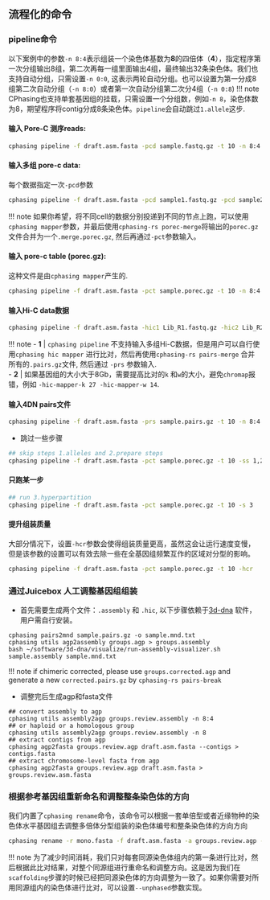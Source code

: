 
## 流程化的命令
### pipeline命令
以下案例中的参数`-n 8:4`表示组装一个染色体基数为**8**的四倍体（**4**），指定程序第一次分组输出8组，第二次再每一组里面输出4组，最终输出32条染色体。我们也支持自动分组，只需设置`-n 0:0`, 这表示两轮自动分组。也可以设置为第一分成8组第二次自动分组（`-n 8:0`）或者第一次自动分组第二次分4组（`-n 0:8`)
!!! note
    CPhasing也支持单套基因组的挂载，只需设置一个分组数，例如`-n 8`，染色体数为8，期望程序将contig分成8条染色体。`pipeline`会自动跳过`1.allele`这步.

#### 输入 **Pore-C 测序reads**:
```bash
cphasing pipeline -f draft.asm.fasta -pcd sample.fastq.gz -t 10 -n 8:4
```

#### 输入多组 **pore-c data**: 
每个数据指定一次`-pcd`参数
```bash
cphasing pipeline -f draft.asm.fasta -pcd sample1.fastq.gz -pcd sample2.fastq.gz -t 10 -n 8:4
```  
    
!!! note
    如果你希望，将不同cell的数据分别投递到不同的节点上跑，可以使用`cphasing mapper`参数，并最后使用`cphasing-rs porec-merge`将输出的`porec.gz` 文件合并为一个`.merge.porec.gz`, 然后再通过`-pct`参数输入。
   
#### 输入 **pore-c table (porec.gz)**:
这种文件是由`cphasing mapper`产生的.
```bash
cphasing pipeline -f draft.asm.fasta -pct sample.porec.gz -t 10 -n 8:4
```
#### 输入**Hi-C data**数据
```bash
cphasing pipeline -f draft.asm.fasta -hic1 Lib_R1.fastq.gz -hic2 Lib_R2.fastq.gz -t 10 -n 8:4
```
!!! note
    - **1** | `cphasing pipeline` 不支持输入多组Hi-C数据，但是用户可以自行使用`cphasing hic mapper` 进行比对，然后再使用`cphasing-rs pairs-merge` 合并所有的`.pairs.gz`文件, 然后通过 `-prs` 参数输入.  
    - **2** | 如果基因组的大小大于8Gb，需要提高比对的`k` 和`w`的大小，避免`chromap`报错，例如 `-hic-mapper-k 27 -hic-mapper-w 14`.


#### 输入4DN pairs文件
```bash
cphasing pipeline -f draft.asm.fasta -prs sample.pairs.gz -t 10 -n 8:4
```
- 跳过一些步骤
```bash
## skip steps 1.alleles and 2.prepare steps 
cphasing pipeline -f draft.asm.fasta -pct sample.porec.gz -t 10 -ss 1,2
```
#### 只跑某一步
```bash
## run 3.hyperpartition 
cphasing pipeline -f draft.asm.fasta -pct sample.porec.gz -t 10 -s 3
```
#### 提升组装质量
大部分情况下，设置`-hcr`参数会使得组装质量更高，虽然这会让运行速度变慢，但是该参数的设置可以有效去除一些在全基因组频繁互作的区域对分型的影响。
```bash
cphasing pipeline -f draft.asm.fasta -pct sample.porec.gz -t 10 -hcr
```  

### 通过Juicebox 人工调整基因组组装
- 首先需要生成两个文件：`.assembly` 和 `.hic`, 以下步骤依赖于[3d-dna](https://github.com/aidenlab/3d-dna) 软件，用户需自行安装。

```shell
cphasing pairs2mnd sample.pairs.gz -o sample.mnd.txt
cphasing utils agp2assembly groups.agp > groups.assembly
bash ~/software/3d-dna/visualize/run-assembly-visualizer.sh sample.assembly sample.mnd.txt
```
!!! note
    if chimeric corrected, please use `groups.corrected.agp` and generate a new `corrected.pairs.gz` by `cphasing-rs pairs-break`  

- 调整完后生成agp和fasta文件
```shell
## convert assembly to agp
cphasing utils assembly2agp groups.review.assembly -n 8:4 
## or haploid or a homologous group
cphasing utils assembly2agp groups.review.assembly -n 8
## extract contigs from agp 
cphasing agp2fasta groups.review.agp draft.asm.fasta --contigs > contigs.fasta
## extract chromosome-level fasta from agp
cphasing agp2fasta groups.review.agp draft.asm.fasta > groups.review.asm.fasta
```


### 根据参考基因组重新命名和调整整条染色体的方向
我们内置了`cphasing rename`命令，该命令可以根据一套单倍型或者近缘物种的染色体水平基因组去调整多倍体分型组装的染色体编号和整条染色体的方向方向
```bash
cphasing rename -r mono.fasta -f draft.asm.fasta -a groups.review.agp -t 20
```
!!! note 
    为了减少时间消耗，我们只对每套同源染色体组内的第一条进行比对，然后根据此比对结果，对整个同源组进行重命名和调整方向。这是因为我们在`scaffolding`步骤的时候已经把同源染色体的方向调整为一致了。如果你需要对所用同源组内的染色体进行比对，可以设置`--unphased`参数实现。
